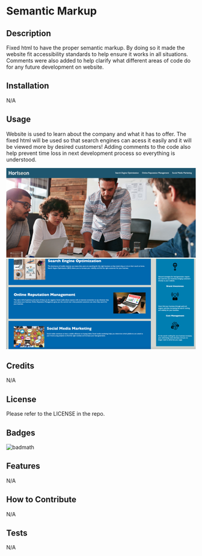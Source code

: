 
# Semantic Markup

## Description

Fixed html to have the proper semantic markup. By doing so it made the website fit accessibility standards to help ensure it works in all situations. Comments were also added to help clarify what different areas of code do for any future development on website. 

## Installation

N/A

## Usage

Website is used to learn about the company and what it has to offer. The fixed html will be used so that search engines can acess it easily and it will be viewed more by desired customers! Adding comments to the code also help prevent time loss in next development process so everything is understood. 


![alt text](images/top.png)
![alt text](images/bottom.png)

## Credits

N/A

## License

Please refer to the LICENSE in the repo.

## Badges

![badmath](https://img.shields.io/github/languages/top/nielsenjared/badmath)


## Features

N/A

## How to Contribute

N/A

## Tests

N/A